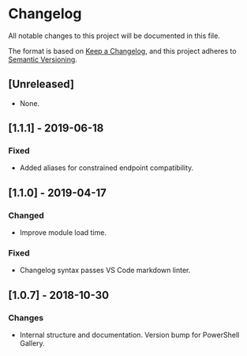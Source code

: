 # Changelog

All notable changes to this project will be documented in this file.

The format is based on [Keep a Changelog](https://keepachangelog.com/en/1.0.0/),
and this project adheres to [Semantic Versioning](https://semver.org/spec/v2.0.0.html).

## [Unreleased]

- None.

## [1.1.1] - 2019-06-18

### Fixed

- Added aliases for constrained endpoint compatibility.

## [1.1.0] - 2019-04-17

### Changed

- Improve module load time.

### Fixed

- Changelog syntax passes VS Code markdown linter.

## [1.0.7] - 2018-10-30

### Changes

- Internal structure and documentation. Version bump for PowerShell Gallery.
